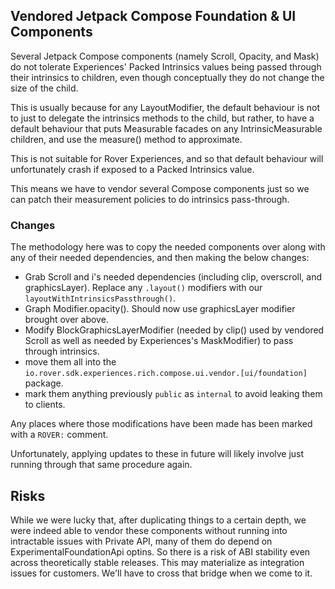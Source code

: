 ## Vendored Jetpack Compose Foundation & UI Components

Several Jetpack Compose components (namely Scroll, Opacity, and Mask) do not
tolerate Experiences' Packed Intrinsics values being passed through their intrinsics to
children, even though conceptually they do not change the size of the child.

This is usually because for any LayoutModifier, the default behaviour is not to
just to delegate the intrinsics methods to the child, but rather, to have a
default behaviour that puts Measurable facades on any IntrinsicMeasurable
children, and use the measure() method to approximate.

This is not suitable for Rover Experiences, and so that default behaviour will unfortunately
crash if exposed to a Packed Intrinsics value.

This means we have to vendor several Compose components just so we can patch
their measurement policies to do intrinsics pass-through.

### Changes

The methodology here was to copy the needed components over along with any of
their needed dependencies, and then making the below changes:

- Grab Scroll and i's needed dependencies (including clip, overscroll, and
  graphicsLayer). Replace any `.layout()` modifiers with our
  `layoutWithIntrinsicsPassthrough()`.
- Graph Modifier.opacity(). Should now use graphicsLayer modifier brought over above.
- Modify BlockGraphicsLayerModifier (needed by clip() used by vendored Scroll as
  well as needed by Experiences's MaskModifier) to pass through intrinsics.
- move them all into the `io.rover.sdk.experiences.rich.compose.ui.vendor.[ui/foundation]` package.
- mark them anything previously `public` as `internal` to avoid leaking them to clients.

Any places where those modifications have been made has been marked with a
`ROVER:` comment.

Unfortunately, applying updates to these in future will likely involve just
running through that same procedure again.

## Risks

While we were lucky that, after duplicating things to a certain depth, we were
indeed able to vendor these components without running into intractable issues
with Private API, many of them do depend on ExperimentalFoundationApi optins. So
there is a risk of ABI stability even across theoretically stable releases. This
may materialize as integration issues for customers. We'll have to cross that
bridge when we come to it.